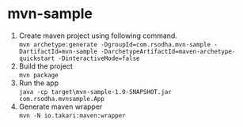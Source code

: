 # mvn-sample
1. Create maven project using following command.  
`mvn archetype:generate -DgroupId=com.rsodha.mvn-sample -DartifactId=mvn-sample -DarchetypeArtifactId=maven-archetype-quickstart -DinteractiveMode=false`
1. Build the project  
`mvn package`
1. Run the app  
`java -cp target\mvn-sample-1.0-SNAPSHOT.jar com.rsodha.mvnsample.App`
1. Generate maven wrapper  
`mvn -N io.takari:maven:wrapper`
